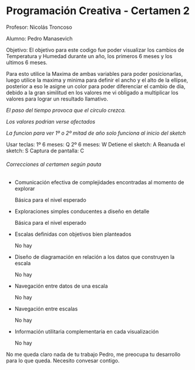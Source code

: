 # Programación Creativa - Certamen 2

Profesor: Nicolás Troncoso

Alumno: Pedro Manasevich

Objetivo:
El objetivo para este codigo fue poder visualizar los cambios de Temperatura
y Humedad durante un año, los primeros 6 meses y los ultimos 6 meses.

Para esto utilice la Maxima de ambas variables para poder posicionarlas,
luego utilice la maxima y minima para definir el ancho y el alto de la
ellipse, posterior a eso le asigne un color para poder diferenciar el cambio de día,
debido a la gran similitud en los valores me vi obligado a multiplicar los valores
para lograr un resultado llamativo.


*El paso del tiempo provoca que el circulo crezca.*

*Los valores podrian verse afectados*

*La funcion para ver 1º o 2º mitad de año solo funciona al inicio del sketch*

Usar teclas:
1º 6 meses: Q
2º 6 meses: W
Detiene el sketch: A
Reanuda el sketch: S
Captura de pantalla: C


###### Correcciones al certamen según pauta

- Comunicación efectiva de complejidades encontradas al momento de explorar

	Básica para el nivel esperado

- Exploraciones simples conducentes a diseño en detalle

	Básica para el nivel esperado

- Escalas definidas con objetivos bien planteados

	No hay

- Diseño de diagramación en relación a los datos que construyen la escala

	No hay

- Navegación entre datos de una escala                                

	No hay

- Navegación entre escalas                                            

	No hay

- Información utilitaria complementaria en cada visualización  

	No hay

No me queda claro nada de tu trabajo Pedro, me preocupa tu desarrollo para lo que queda. Necesito convesar contigo.
